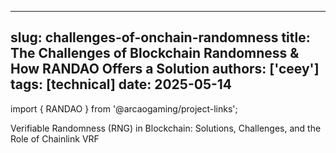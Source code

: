  ---
slug: challenges-of-onchain-randomness
title: The Challenges of Blockchain Randomness & How RANDAO Offers a Solution
authors: ['ceey']
tags: [technical]
date: 2025-05-14
---
import { RANDAO } from '@arcaogaming/project-links';

 Verifiable Randomness (RNG) in Blockchain: Solutions, Challenges, and the Role of Chainlink VRF  